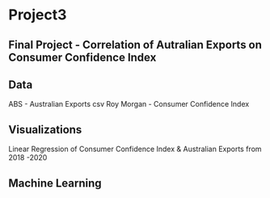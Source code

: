 # Project3
## Final Project - Correlation of Autralian Exports on Consumer Confidence Index

## Data
ABS - Australian Exports csv
Roy Morgan - Consumer Confidence Index

## Visualizations
Linear Regression of Consumer Confidence Index & Australian Exports from 2018 -2020

## Machine Learning
